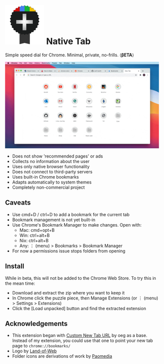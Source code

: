 # ![](icons/icon-128.png) Native Tab

Simple speed dial for Chrome. Minimal, private, no-frills. ⟨**βETA**⟩

![](demo/demo.gif)

- Does not show 'recommended pages' or ads
- Collects no information about the user
- Uses only native browser functionality
- Does not connect to third-party servers
- Uses built-in Chrome bookmarks
- Adapts automatically to system themes
- Completely non-commercial project

## Caveats

- Use cmd+D / ctrl+D to add a bookmark for the current tab
- Bookmark management is not yet built-in
- Use Chrome's Bookmark Manager to make changes. Open with:
  - Mac: cmd+opt+B
  - Win: ctrl+alt+B
  - Nix: ctrl+alt+B
  - Any: ⋮ (menu) > Bookmarks > Bookmark Manager
- For now a permissions issue stops folders from opening

## Install

While in beta, this will not be added to the Chrome Web Store. To try this in the mean time:

- Download and extract the zip where you want to keep it
- In Chrome click the puzzle piece, then Manage Extensions (or ⋮ (menu) > Settings > Extensions)
- Click the [Load unpacked] button and find the extracted extension

## Acknowledgements

- This extension began with [Custom New Tab URL](https://chrome.google.com/webstore/detail/custom-new-tab-url/mmjbdbjnoablegbkcklggeknkfcjkjia?hl=en) by oeg as a base. Instead of my extension, you could use that one to point your new tab page to `chrome://bookmarks/`
- Logo by [Land-of-Web](https://www.land-of-web.com)
- Folder icons are derivations of work by [Paomedia](https://www.paomedia.com)
